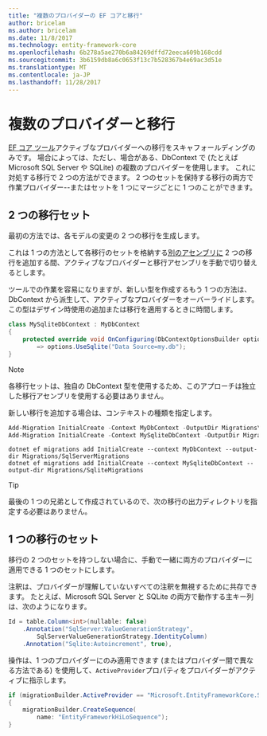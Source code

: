 ```yaml
---
title: "複数のプロバイダーの EF コアと移行"
author: bricelam
ms.author: bricelam
ms.date: 11/8/2017
ms.technology: entity-framework-core
ms.openlocfilehash: 6b278a5ae270b6a84269dffd72eeca609b168cdd
ms.sourcegitcommit: 3b6159db8a6c0653f13c7b528367b4e69ac3d51e
ms.translationtype: MT
ms.contentlocale: ja-JP
ms.lasthandoff: 11/28/2017
---
```

<a name="migrations-with-multiple-providers"></a>複数のプロバイダーと移行
==================================
[EF コア ツール][ 1]アクティブなプロバイダーへの移行をスキャフォールディングのみです。 場合によっては、ただし、場合がある、DbContext で (たとえば Microsoft SQL Server や SQLite) の複数のプロバイダーを使用します。 これに対処する移行で 2 つの方法ができます。 2 つのセットを保持する移行の両方で作業プロバイダー--またはセットを 1 つにマージごとに 1 つのことができます。

<a name="two-migration-sets"></a>2 つの移行セット
------------------
最初の方法では、各モデルの変更の 2 つの移行を生成します。

これは 1 つの方法として各移行のセットを格納する[別のアセンブリに][ 2] 2 つの移行を追加する間、アクティブなプロバイダーと移行アセンブリを手動で切り替えるとします。

ツールでの作業を容易になりますが、新しい型を作成するもう 1 つの方法は、DbContext から派生して、アクティブなプロバイダーをオーバーライドします。 この型はデザイン時使用の追加または移行を適用するときに時間します。

``` csharp
class MySqliteDbContext : MyDbContext
{
    protected override void OnConfiguring(DbContextOptionsBuilder options)
        => options.UseSqlite("Data Source=my.db");
}
```

> [!NOTE]
> 各移行セットは、独自の DbContext 型を使用するため、このアプローチは独立した移行アセンブリを使用する必要はありません。

新しい移行を追加する場合は、コンテキストの種類を指定します。

``` powershell
Add-Migration InitialCreate -Context MyDbContext -OutputDir Migrations\SqlServerMigrations
Add-Migration InitialCreate -Context MySqliteDbContext -OutputDir Migrations\SqliteMigrations
```
``` Console
dotnet ef migrations add InitialCreate --context MyDbContext --output-dir Migrations/SqlServerMigrations
dotnet ef migrations add InitialCreate --context MySqliteDbContext --output-dir Migrations/SqliteMigrations
```

> [!TIP]
> 最後の 1 つの兄弟として作成されているので、次の移行の出力ディレクトリを指定する必要はありません。

<a name="one-migration-set"></a>1 つの移行のセット
-----------------
移行の 2 つのセットを持つしない場合に、手動で一緒に両方のプロバイダーに適用できる 1 つのセットにします。

注釈は、プロバイダーが理解していないすべての注釈を無視するために共存できます。 たとえば、Microsoft SQL Server と SQLite の両方で動作する主キー列は、次のようになります。

``` csharp
Id = table.Column<int>(nullable: false)
    .Annotation("SqlServer:ValueGenerationStrategy",
        SqlServerValueGenerationStrategy.IdentityColumn)
    .Annotation("Sqlite:Autoincrement", true),
```

操作は、1 つのプロバイダーにのみ適用できます (またはプロバイダー間で異なる方法である) を使用して、`ActiveProvider`プロパティをプロバイダーがアクティブに指示します。

``` csharp
if (migrationBuilder.ActiveProvider == "Microsoft.EntityFrameworkCore.SqlServer")
{
    migrationBuilder.CreateSequence(
        name: "EntityFrameworkHiLoSequence");
}
```


  [1]: ../../miscellaneous/cli/index.md
  [2]: projects.md
